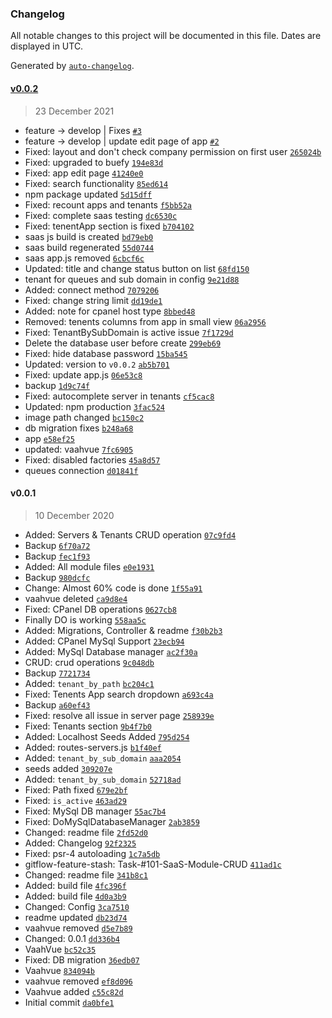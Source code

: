 ### Changelog

All notable changes to this project will be documented in this file. Dates are displayed in UTC.

Generated by [`auto-changelog`](https://github.com/CookPete/auto-changelog).

#### [v0.0.2](https://github.com/webreinvent/vaahcms-module-saas/compare/v0.0.1...v0.0.2)

> 23 December 2021

- feature -&gt; develop | Fixes [`#3`](https://github.com/webreinvent/vaahcms-module-saas/pull/3)
- feature -&gt; develop | update edit page of app [`#2`](https://github.com/webreinvent/vaahcms-module-saas/pull/2)
- Fixed: layout and don't check company permission on first user [`265024b`](https://github.com/webreinvent/vaahcms-module-saas/commit/265024b44c899b739e4e964229b0ae57132079dc)
- Fixed: upgraded to buefy [`194e83d`](https://github.com/webreinvent/vaahcms-module-saas/commit/194e83d4861f28ad43e85d6eceb4556874fc1473)
- Fixed: app edit page  [`41240e0`](https://github.com/webreinvent/vaahcms-module-saas/commit/41240e021621308d0f401c072d774e5faf7b2f6f)
- Fixed: search functionality [`85ed614`](https://github.com/webreinvent/vaahcms-module-saas/commit/85ed6142050e1783919a0633e3a4980001948d15)
- npm package updated [`5d15dff`](https://github.com/webreinvent/vaahcms-module-saas/commit/5d15dff5544a10a60b987015ccfc252989c7424c)
- Fixed: recount apps and tenants [`f5bb52a`](https://github.com/webreinvent/vaahcms-module-saas/commit/f5bb52a05aef6843476b18b16410bf968f1b0a38)
- Fixed: complete saas testing [`dc6530c`](https://github.com/webreinvent/vaahcms-module-saas/commit/dc6530cdaab8a3bdb86b9a03785fdf3404a639f8)
- Fixed: tenentApp section is fixed [`b704102`](https://github.com/webreinvent/vaahcms-module-saas/commit/b70410211065f7e362f35963057c8ee1e5c60a82)
- saas js build is created [`bd79eb0`](https://github.com/webreinvent/vaahcms-module-saas/commit/bd79eb0dafcfbe2e4500f0f4ae60cdc0768a628a)
- saas build regenerated [`55d0744`](https://github.com/webreinvent/vaahcms-module-saas/commit/55d07441d775493e8df0e7d6173262296163c755)
- saas app.js removed [`6cbcf6c`](https://github.com/webreinvent/vaahcms-module-saas/commit/6cbcf6ce24e560188f5b99be9df573343b3b69cb)
- Updated: title and change status button on list [`68fd150`](https://github.com/webreinvent/vaahcms-module-saas/commit/68fd1504468f973b0ca6db5a828b33d54d6e335a)
- tenant for queues and sub domain in config [`9e21d88`](https://github.com/webreinvent/vaahcms-module-saas/commit/9e21d88e34024fa0f9994016297020c9f0950fd7)
- Added: connect method [`7079206`](https://github.com/webreinvent/vaahcms-module-saas/commit/70792064e49673953616e88b155e802788d9faa3)
- Fixed: change string limit [`dd19de1`](https://github.com/webreinvent/vaahcms-module-saas/commit/dd19de1b3b095f5cc2b81691b62ad8e5e65dbaa6)
- Added: note for cpanel host type [`8bbed48`](https://github.com/webreinvent/vaahcms-module-saas/commit/8bbed48dbf48c7a499031f5763e93854b5a4559c)
- Removed: tenents columns from app in small view [`06a2956`](https://github.com/webreinvent/vaahcms-module-saas/commit/06a29566035f92eae7c62e0c227026f71c0efc0e)
- Fixed: TenantBySubDomain is active issue [`7f1729d`](https://github.com/webreinvent/vaahcms-module-saas/commit/7f1729d0328d535cacac5b715e22fc8466a7c2ff)
- Delete the database user before create [`299eb69`](https://github.com/webreinvent/vaahcms-module-saas/commit/299eb69bcfbd3982d8fd6fa0bc6a08de275f3ef3)
- Fixed: hide database password  [`15ba545`](https://github.com/webreinvent/vaahcms-module-saas/commit/15ba545ae0b0aeaa5e3b46c46c248933eee950d0)
- Updated: version to `v0.0.2` [`ab5b701`](https://github.com/webreinvent/vaahcms-module-saas/commit/ab5b7015b5f2b6b64dfac8f03f93e909a22c6bb8)
- Fixed: update app.js [`06e53c8`](https://github.com/webreinvent/vaahcms-module-saas/commit/06e53c8ac19adc1db7bdd67da91a3136e67b1e51)
- backup [`1d9c74f`](https://github.com/webreinvent/vaahcms-module-saas/commit/1d9c74ff22bdd3e3872f900e269279ce631c3961)
- Fixed: autocomplete server in tenants [`cf5cac8`](https://github.com/webreinvent/vaahcms-module-saas/commit/cf5cac87f3893d12cd7a925a6ac4e78d5195bd65)
- Updated: npm production [`3fac524`](https://github.com/webreinvent/vaahcms-module-saas/commit/3fac5241677dbecd285d887060c9030a034ee3b8)
- image path changed [`bc150c2`](https://github.com/webreinvent/vaahcms-module-saas/commit/bc150c20eb89126c10c505c1da29c705ddb7882b)
- db migration fixes [`b248a68`](https://github.com/webreinvent/vaahcms-module-saas/commit/b248a682fe0fe602be14b78537237483c5a25158)
- app [`e58ef25`](https://github.com/webreinvent/vaahcms-module-saas/commit/e58ef25cf8df1b8b5c7fcccaea1d8caf4d447255)
- updated: vaahvue [`7fc6905`](https://github.com/webreinvent/vaahcms-module-saas/commit/7fc6905c30910e8c0e9e020c4508e8513d764b64)
- Fixed: disabled factories [`45a8d57`](https://github.com/webreinvent/vaahcms-module-saas/commit/45a8d57644e3cd2f74c0f18e1baac577a8aca9bd)
- queues connection [`d01841f`](https://github.com/webreinvent/vaahcms-module-saas/commit/d01841f7c96a9001e2c70eaf7866e0e2b3f77dbf)

#### v0.0.1

> 10 December 2020

- Added: Servers & Tenants CRUD operation [`07c9fd4`](https://github.com/webreinvent/vaahcms-module-saas/commit/07c9fd446865f4af3c23252cbc2dae981e3c04a9)
- Backup [`6f70a72`](https://github.com/webreinvent/vaahcms-module-saas/commit/6f70a72baa8948f821ff5d8e54f1cace2244db21)
- Backup [`fec1f93`](https://github.com/webreinvent/vaahcms-module-saas/commit/fec1f93b1dcc14c7328744ee39283fa19ada95f1)
- Added: All module files [`e0e1931`](https://github.com/webreinvent/vaahcms-module-saas/commit/e0e1931cb37488302ddd86fccb6a935bfacaa8c3)
- Backup [`980dcfc`](https://github.com/webreinvent/vaahcms-module-saas/commit/980dcfced78e442df584bc2643f76a5b48dcba41)
- Change: Almost 60% code is done [`1f55a91`](https://github.com/webreinvent/vaahcms-module-saas/commit/1f55a91eec4c4a0be01387e9e3462d6d1eed5950)
- vaahvue deleted [`ca9d8e4`](https://github.com/webreinvent/vaahcms-module-saas/commit/ca9d8e459fbee78c6df8ae0684f20629c063958f)
- Fixed: CPanel DB operations [`0627cb8`](https://github.com/webreinvent/vaahcms-module-saas/commit/0627cb838be06fd2aa0f96925197fb38892f04e2)
- Finally DO is working [`558aa5c`](https://github.com/webreinvent/vaahcms-module-saas/commit/558aa5c554fae8892b1ee1e211cf811f6343da8f)
- Added: Migrations, Controller  & readme [`f30b2b3`](https://github.com/webreinvent/vaahcms-module-saas/commit/f30b2b3d13fac3aae31a7a428cf216a56353e36e)
- Added: CPanel MySql Support [`23ecb94`](https://github.com/webreinvent/vaahcms-module-saas/commit/23ecb9436e4e0b359bb44ce3030595d99ab2603b)
- Added: MySql Database manager [`ac2f30a`](https://github.com/webreinvent/vaahcms-module-saas/commit/ac2f30a9f708e20a82d870ce65db49f1bb2ff06b)
- CRUD: crud operations [`9c048db`](https://github.com/webreinvent/vaahcms-module-saas/commit/9c048db20dd2f16cbfb0a85c93a1534988f744f2)
- Backup [`7721734`](https://github.com/webreinvent/vaahcms-module-saas/commit/77217347ff8b6bf83a33394b0898ea19fbc7e8b7)
- Added: `tenant_by_path` [`bc204c1`](https://github.com/webreinvent/vaahcms-module-saas/commit/bc204c1ffc951ce9156575681faadf24d3dee0aa)
- Fixed: Tenents App search dropdown [`a693c4a`](https://github.com/webreinvent/vaahcms-module-saas/commit/a693c4a7ed434a3498ad7613d3417f031c4dadd2)
- Backup [`a60ef43`](https://github.com/webreinvent/vaahcms-module-saas/commit/a60ef43de0c64445fdc26f1ff92affc692af26de)
- Fixed: resolve all issue in server page  [`258939e`](https://github.com/webreinvent/vaahcms-module-saas/commit/258939ebb750f62d6da60a587eea050c669ea041)
- Fixed: Tenants section [`9b4f7b0`](https://github.com/webreinvent/vaahcms-module-saas/commit/9b4f7b061b0b9dcecf555210981679c382e12ad9)
- Added: Localhost Seeds Added [`795d254`](https://github.com/webreinvent/vaahcms-module-saas/commit/795d2546f7412d1c64ccf7d2a57946b2fb79d675)
- Added: routes-servers.js [`b1f40ef`](https://github.com/webreinvent/vaahcms-module-saas/commit/b1f40eff0963d2a01766f352f4d603bf6aefb062)
- Added: `tenant_by_sub_domain` [`aaa2054`](https://github.com/webreinvent/vaahcms-module-saas/commit/aaa20544e3adf13627d1cfcc45041ef858de5260)
- seeds added [`309207e`](https://github.com/webreinvent/vaahcms-module-saas/commit/309207ec840f8f89a7a3c67586a022b9cf6f7fa4)
- Added:  `tenant_by_sub_domain` [`52718ad`](https://github.com/webreinvent/vaahcms-module-saas/commit/52718ad093dbfda07dd916a1481896f3f945032a)
- Fixed: Path fixed [`679e2bf`](https://github.com/webreinvent/vaahcms-module-saas/commit/679e2bfafef212e04a145bad2aa385fc246726dd)
- Fixed: `is_active` [`463ad29`](https://github.com/webreinvent/vaahcms-module-saas/commit/463ad29c64595126486379f45e117b3d397053b0)
- Fixed: MySql DB manager [`55ac7b4`](https://github.com/webreinvent/vaahcms-module-saas/commit/55ac7b48d9b8bd08f18d2aeca0b3e7d1b640be94)
- Fixed: DoMySqlDatabaseManager [`2ab3859`](https://github.com/webreinvent/vaahcms-module-saas/commit/2ab3859aebf832268eef67c3b663a6d11865ada5)
- Changed: readme file [`2fd52d0`](https://github.com/webreinvent/vaahcms-module-saas/commit/2fd52d01de998807c6461a0b85bcf63902e20950)
- Added: Changelog [`92f2325`](https://github.com/webreinvent/vaahcms-module-saas/commit/92f2325ee8d91a84b414d9c5d2d8c2446b4abc98)
- Fixed: psr-4 autoloading [`1c7a5db`](https://github.com/webreinvent/vaahcms-module-saas/commit/1c7a5db58ba1ef0e91aa6eb10c1838829928afa0)
- gitflow-feature-stash: Task-#101-SaaS-Module-CRUD [`411ad1c`](https://github.com/webreinvent/vaahcms-module-saas/commit/411ad1c6d2945e59ae6eb93b2c2cb396ba596125)
- Changed: readme file [`341b8c1`](https://github.com/webreinvent/vaahcms-module-saas/commit/341b8c1026cfd2b12468a2e97477c64ee4c182b1)
- Added: build file [`4fc396f`](https://github.com/webreinvent/vaahcms-module-saas/commit/4fc396f9a5e3c17e5ec254423b0824a6e1407870)
- Added: build file [`4d0a3b9`](https://github.com/webreinvent/vaahcms-module-saas/commit/4d0a3b9cc974fea282f9002b12cc38224bf9fa55)
- Changed: Config [`3ca7510`](https://github.com/webreinvent/vaahcms-module-saas/commit/3ca7510ce95414b92ee060b450c561c7f689679a)
- readme updated [`db23d74`](https://github.com/webreinvent/vaahcms-module-saas/commit/db23d74cfe2de837b3b3c8310fa40c7f34a45eab)
- vaahvue removed [`d5e7b89`](https://github.com/webreinvent/vaahcms-module-saas/commit/d5e7b89afa24af0b7dfd85f54f8152a7899f8f42)
- Changed: 0.0.1 [`dd336b4`](https://github.com/webreinvent/vaahcms-module-saas/commit/dd336b42b7d5d774fa2a2f452de92a8c9446c6db)
- VaahVue [`bc52c35`](https://github.com/webreinvent/vaahcms-module-saas/commit/bc52c35dc918e7ad5497b1f135c2fc92bfa2c74c)
- Fixed: DB migration [`36edb07`](https://github.com/webreinvent/vaahcms-module-saas/commit/36edb072d70c6c7a1dbfd2e66169f6d910e6aa82)
- Vaahvue [`834094b`](https://github.com/webreinvent/vaahcms-module-saas/commit/834094be104c829c7242659193c7f3a93776a77f)
- vaahvue removed [`ef8d096`](https://github.com/webreinvent/vaahcms-module-saas/commit/ef8d096838a364759c18078573626bf7b475ef34)
- Vaahvue added [`c55c82d`](https://github.com/webreinvent/vaahcms-module-saas/commit/c55c82de336e76f92cb134ef5eae5b4003e976f8)
- Initial commit [`da0bfe1`](https://github.com/webreinvent/vaahcms-module-saas/commit/da0bfe18854f4a80613f174e2fcfaee6acecf5f0)

